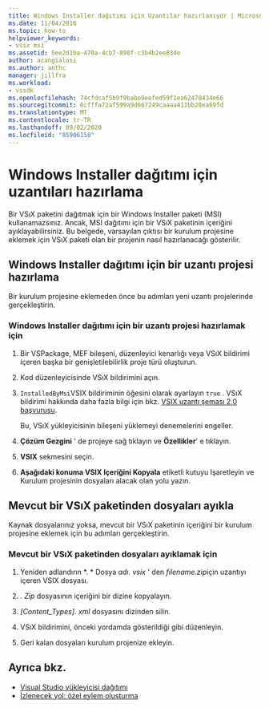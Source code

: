 ```yaml
---
title: Windows Installer dağıtımı için Uzantılar hazırlanıyor | Microsoft Docs
ms.date: 11/04/2016
ms.topic: how-to
helpviewer_keywords:
- vsix msi
ms.assetid: 5ee2d1ba-478a-4cb7-898f-c3b4b2ee834e
author: acangialosi
ms.author: anthc
manager: jillfra
ms.workload:
- vssdk
ms.openlocfilehash: 74cfdcaf5b9f9babe9eefed59f1ea62478434e66
ms.sourcegitcommit: 6cfffa72af599a9d667249caaaa411bb28ea69fd
ms.translationtype: MT
ms.contentlocale: tr-TR
ms.lasthandoff: 09/02/2020
ms.locfileid: "85906158"
---
```

# <a name="prepare-extensions-for-windows-installer-deployment"></a>Windows Installer dağıtımı için uzantıları hazırlama
Bir VSıX paketini dağıtmak için bir Windows Installer paketi (MSI) kullanamazsınız. Ancak, MSI dağıtımı için bir VSıX paketinin içeriğini ayıklayabilirsiniz. Bu belgede, varsayılan çıktısı bir kurulum projesine eklemek için VSıX paketi olan bir projenin nasıl hazırlanacağı gösterilir.

## <a name="prepare-an-extension-project-for-windows-installer-deployment"></a>Windows Installer dağıtımı için bir uzantı projesi hazırlama
 Bir kurulum projesine eklemeden önce bu adımları yeni uzantı projelerinde gerçekleştirin.

### <a name="to-prepare-an-extension-project-for-windows-installer-deployment"></a>Windows Installer dağıtımı için bir uzantı projesi hazırlamak için

1. Bir VSPackage, MEF bileşeni, düzenleyici kenarlığı veya VSıX bildirimi içeren başka bir genişletilebilirlik proje türü oluşturun.

2. Kod düzenleyicisinde VSıX bildirimini açın.

3. `InstalledByMsi`VSIX bildiriminin öğesini olarak ayarlayın `true` . VSıX bildirimi hakkında daha fazla bilgi için bkz. [VSIX uzantı şeması 2,0 başvurusu](../extensibility/vsix-extension-schema-2-0-reference.md).

     Bu, VSıX yükleyicisinin bileşeni yüklemeyi denemelerini engeller.

4. **Çözüm Gezgini** ' de projeye sağ tıklayın ve **Özellikler**' e tıklayın.

5. **VSIX** sekmesini seçin.

6. **Aşağıdaki konuma VSIX Içeriğini Kopyala** etiketli kutuyu Işaretleyin ve Kurulum projesinin dosyaları alacak olan yolu yazın.

## <a name="extract-files-from-an-existing-vsix-package"></a>Mevcut bir VSıX paketinden dosyaları ayıkla
 Kaynak dosyalarınız yoksa, mevcut bir VSıX paketinin içeriğini bir kurulum projesine eklemek için bu adımları gerçekleştirin.

### <a name="to-extract-files-from-an-existing-vsix-package"></a>Mevcut bir VSıX paketinden dosyaları ayıklamak için

1. Yeniden adlandırın *. * Dosya *adı. vsix* ' den *filename.zip*için uzantıyı içeren VSIX dosyası.

2. *. Zip* dosyasının içeriğini bir dizine kopyalayın.

3. *[Content_Types]. xml* dosyasını dizinden silin.

4. VSıX bildirimini, önceki yordamda gösterildiği gibi düzenleyin.

5. Geri kalan dosyaları kurulum projenize ekleyin.

## <a name="see-also"></a>Ayrıca bkz.
- [Visual Studio yükleyicisi dağıtımı](https://msdn.microsoft.com/library/121be21b-b916-43e2-8f10-8b080516d2a0)
- [İzlenecek yol: özel eylem oluşturma](/previous-versions/visualstudio/visual-studio-2010/d9k65z2d(v=vs.100))
